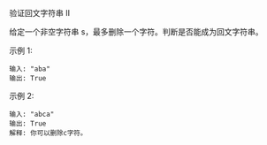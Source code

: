 验证回文字符串 Ⅱ

给定一个非空字符串 s，最多删除一个字符。判断是否能成为回文字符串。

示例 1:
```
输入: "aba"
输出: True
```

示例 2:
```
输入: "abca"
输出: True
解释: 你可以删除c字符。
```